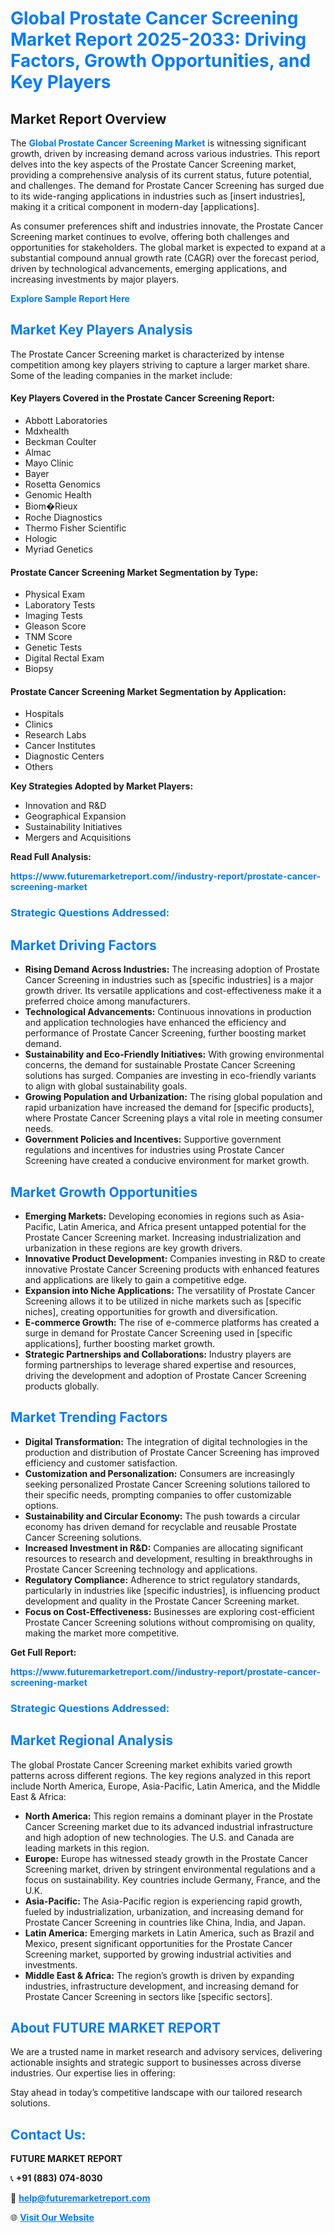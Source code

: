 <h1 style="color: #007BFF;">Global Prostate Cancer Screening Market Report 2025-2033: Driving Factors, Growth Opportunities, and Key Players</h1>

<section id="overview">
<h2>Market Report Overview</h2>
<p>The <a href="https://www.futuremarketreport.com//industry-report/prostate-cancer-screening-market" style="color: #007BFF; text-decoration: none;"><strong>Global Prostate Cancer Screening Market</strong></a> is witnessing significant growth, driven by increasing demand across various industries. This report delves into the key aspects of the Prostate Cancer Screening market, providing a comprehensive analysis of its current status, future potential, and challenges. The demand for Prostate Cancer Screening has surged due to its wide-ranging applications in industries such as [insert industries], making it a critical component in modern-day [applications].</p>
<p>As consumer preferences shift and industries innovate, the Prostate Cancer Screening market continues to evolve, offering both challenges and opportunities for stakeholders. The global market is expected to expand at a substantial compound annual growth rate (CAGR) over the forecast period, driven by technological advancements, emerging applications, and increasing investments by major players.</p>
</section>

<section id="overview">
<p><a href="https://www.futuremarketreport.com//request-sample/reportId=77249" style="color: #007BFF; text-decoration: none;"><strong>Explore Sample Report Here</strong></a></p>
</section>

<section id="key-players">
<h2 style="color: #007BFF;">Market Key Players Analysis</h2>
<p>The Prostate Cancer Screening market is characterized by intense competition among key players striving to capture a larger market share. Some of the leading companies in the market include:</p>
<h4>Key Players Covered in the Prostate Cancer Screening Report:</h4>
<ul><li>Abbott Laboratories</li><li>Mdxhealth</li><li>Beckman Coulter</li><li>Almac</li><li>Mayo Clinic</li><li>Bayer</li><li>Rosetta Genomics</li><li>Genomic Health</li><li>Biom�Rieux</li><li>Roche Diagnostics</li><li>Thermo Fisher Scientific</li><li>Hologic</li><li>Myriad Genetics</li></ul>
<h4>Prostate Cancer Screening Market Segmentation by Type:</h4>
<ul><li>Physical Exam</li><li>Laboratory Tests</li><li>Imaging Tests</li><li>Gleason Score</li><li>TNM Score</li><li>Genetic Tests</li><li>Digital Rectal Exam</li><li>Biopsy</li></ul>

<h4>Prostate Cancer Screening Market Segmentation by Application:</h4>
<ul><li>Hospitals</li><li>Clinics</li><li>Research Labs</li><li>Cancer Institutes</li><li>Diagnostic Centers</li><li>Others</li></ul>
<p><strong>Key Strategies Adopted by Market Players:</strong></p>
<ul>
<li>Innovation and R&D</li>
<li>Geographical Expansion</li>
<li>Sustainability Initiatives</li>
<li>Mergers and Acquisitions</li>
</ul>
</section>

<section>
<p><strong>Read Full Analysis: </strong></p><a href="https://www.futuremarketreport.com//industry-report/prostate-cancer-screening-market" style="color: #007BFF; text-decoration: none;"><strong>https://www.futuremarketreport.com//industry-report/prostate-cancer-screening-market</strong></a>
<h3 style="color: #007BFF;">Strategic Questions Addressed:</h3>
</section>

<section id="driving-factors">
<h2 style="color: #007BFF;">Market Driving Factors</h2>
<ul>
<li><strong>Rising Demand Across Industries:</strong> The increasing adoption of Prostate Cancer Screening in industries such as [specific industries] is a major growth driver. Its versatile applications and cost-effectiveness make it a preferred choice among manufacturers.</li>
<li><strong>Technological Advancements:</strong> Continuous innovations in production and application technologies have enhanced the efficiency and performance of Prostate Cancer Screening, further boosting market demand.</li>
<li><strong>Sustainability and Eco-Friendly Initiatives:</strong> With growing environmental concerns, the demand for sustainable Prostate Cancer Screening solutions has surged. Companies are investing in eco-friendly variants to align with global sustainability goals.</li>
<li><strong>Growing Population and Urbanization:</strong> The rising global population and rapid urbanization have increased the demand for [specific products], where Prostate Cancer Screening plays a vital role in meeting consumer needs.</li>
<li><strong>Government Policies and Incentives:</strong> Supportive government regulations and incentives for industries using Prostate Cancer Screening have created a conducive environment for market growth.</li>
</ul>
</section>

<section id="growth-opportunities">
<h2 style="color: #007BFF;">Market Growth Opportunities</h2>
<ul>
<li><strong>Emerging Markets:</strong> Developing economies in regions such as Asia-Pacific, Latin America, and Africa present untapped potential for the Prostate Cancer Screening market. Increasing industrialization and urbanization in these regions are key growth drivers.</li>
<li><strong>Innovative Product Development:</strong> Companies investing in R&D to create innovative Prostate Cancer Screening products with enhanced features and applications are likely to gain a competitive edge.</li>
<li><strong>Expansion into Niche Applications:</strong> The versatility of Prostate Cancer Screening allows it to be utilized in niche markets such as [specific niches], creating opportunities for growth and diversification.</li>
<li><strong>E-commerce Growth:</strong> The rise of e-commerce platforms has created a surge in demand for Prostate Cancer Screening used in [specific applications], further boosting market growth.</li>
<li><strong>Strategic Partnerships and Collaborations:</strong> Industry players are forming partnerships to leverage shared expertise and resources, driving the development and adoption of Prostate Cancer Screening products globally.</li>
</ul>
</section>

<section id="trending-factors">
<h2 style="color: #007BFF;">Market Trending Factors</h2>
<ul>
<li><strong>Digital Transformation:</strong> The integration of digital technologies in the production and distribution of Prostate Cancer Screening has improved efficiency and customer satisfaction.</li>
<li><strong>Customization and Personalization:</strong> Consumers are increasingly seeking personalized Prostate Cancer Screening solutions tailored to their specific needs, prompting companies to offer customizable options.</li>
<li><strong>Sustainability and Circular Economy:</strong> The push towards a circular economy has driven demand for recyclable and reusable Prostate Cancer Screening solutions.</li>
<li><strong>Increased Investment in R&D:</strong> Companies are allocating significant resources to research and development, resulting in breakthroughs in Prostate Cancer Screening technology and applications.</li>
<li><strong>Regulatory Compliance:</strong> Adherence to strict regulatory standards, particularly in industries like [specific industries], is influencing product development and quality in the Prostate Cancer Screening market.</li>
<li><strong>Focus on Cost-Effectiveness:</strong> Businesses are exploring cost-efficient Prostate Cancer Screening solutions without compromising on quality, making the market more competitive.</li>
</ul>
</section>

<section>
<p><strong>Get Full Report: </strong></p><a href="https://www.futuremarketreport.com//industry-report/prostate-cancer-screening-market" style="color: #007BFF; text-decoration: none;"><strong>https://www.futuremarketreport.com//industry-report/prostate-cancer-screening-market</strong></a>
<h3 style="color: #007BFF;">Strategic Questions Addressed:</h3>
</section>


<section id="regional-analysis">
<h2 style="color: #007BFF;">Market Regional Analysis</h2>
<p>The global Prostate Cancer Screening market exhibits varied growth patterns across different regions. The key regions analyzed in this report include North America, Europe, Asia-Pacific, Latin America, and the Middle East & Africa:</p>
<ul>
<li><strong>North America:</strong> This region remains a dominant player in the Prostate Cancer Screening market due to its advanced industrial infrastructure and high adoption of new technologies. The U.S. and Canada are leading markets in this region.</li>
<li><strong>Europe:</strong> Europe has witnessed steady growth in the Prostate Cancer Screening market, driven by stringent environmental regulations and a focus on sustainability. Key countries include Germany, France, and the U.K.</li>
<li><strong>Asia-Pacific:</strong> The Asia-Pacific region is experiencing rapid growth, fueled by industrialization, urbanization, and increasing demand for Prostate Cancer Screening in countries like China, India, and Japan.</li>
<li><strong>Latin America:</strong> Emerging markets in Latin America, such as Brazil and Mexico, present significant opportunities for the Prostate Cancer Screening market, supported by growing industrial activities and investments.</li>
<li><strong>Middle East & Africa:</strong> The region’s growth is driven by expanding industries, infrastructure development, and increasing demand for Prostate Cancer Screening in sectors like [specific sectors].</li>
</ul>
</section>

<footer>
<h2 style="color: #007BFF;">About FUTURE MARKET REPORT</h2>
<p>We are a trusted name in market research and advisory services, delivering actionable insights and strategic support to businesses across diverse industries. Our expertise lies in offering:</p>

<p>Stay ahead in today’s competitive landscape with our tailored research solutions.</p>

<h2 style="color: #007BFF;">Contact Us:</h2>
<p><strong>FUTURE MARKET REPORT</strong></p>
<p>📞 <strong>+91 (883) 074-8030</strong></p>
<p>📧 <strong><a href="mailto:help@futuremarketreport.com" style="color: #007BFF;">help@futuremarketreport.com</a></strong></p>
<p>🌐 <strong><a href="https://www.futuremarketreport.com/" style="color: #007BFF;">Visit Our Website</a></strong></p>
</footer>